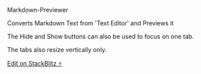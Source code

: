 Markdown-Previewer

Converts Markdown Text from 'Text Editor' and Previews it

The Hide and Show buttons can also be used to focus on one tab.

The tabs also resize vertically only.

[Edit on StackBlitz ⚡️](https://stackblitz.com/edit/react-w1yf5b)
